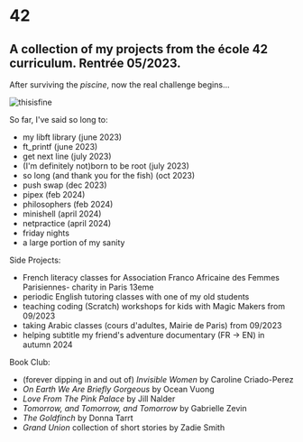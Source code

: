 # 42
## A collection of my projects from the école 42 curriculum. Rentrée 05/2023.
After surviving the _piscine_, now the real challenge begins...

![thisisfine](https://github.com/lbarry9/42/assets/127246677/7b3e0fb1-891f-4f9a-bc8e-207772cc35ab)

So far, I've said so long to:
- my libft library (june 2023)
- ft_printf (june 2023)
- get next line (july 2023)
- (I'm definitely not)born to be root (july 2023)
- so long (and thank you for the fish) (oct 2023)
- push swap (dec 2023)
- pipex (feb 2024)
- philosophers (feb 2024)
- minishell (april 2024)
- netpractice (april 2024)
- friday nights
- a large portion of my sanity

Side Projects:
- French literacy classes for Association Franco Africaine des Femmes Parisiennes- charity in Paris 13eme
- periodic English tutoring classes with one of my old students
- teaching coding (Scratch) workshops for kids with Magic Makers from 09/2023
- taking Arabic classes (cours d'adultes, Mairie de Paris) from 09/2023
- helping subtitle my friend's adventure documentary (FR -> EN) in autumn 2024

Book Club:
- (forever dipping in and out of) _Invisible Women_ by Caroline Criado-Perez
- _On Earth We Are Briefly Gorgeous_ by Ocean Vuong
- _Love From The Pink Palace_ by Jill Nalder
- _Tomorrow, and Tomorrow, and Tomorrow_ by Gabrielle Zevin
- _The Goldfinch_ by Donna Tarrt
- _Grand Union_ collection of short stories by Zadie Smith
